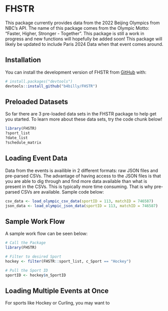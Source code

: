 
<!-- README.md is generated from README.Rmd. Please edit that file -->

# FHSTR

<!-- badges: start -->
<!-- badges: end -->

This package currently provides data from the 2022 Beijing Olympics from
NBC’s API. The name of this package comes from the Olympic Motto:
“Faster, Higher, Stronger - Together”. This package is still a work in
progress and new functions will hopefully be added soon! This package
will likely be updated to include Paris 2024 Data when that event comes
around.

## Installation

You can install the development version of FHSTR from
[GitHub](https://github.com/) with:

``` r
# install.packages("devtools")
devtools::install_github("b4billy/FHSTR")
```

## Preloaded Datasets

So far there are 3 pre-loaded data sets in the FHSTR package to help get
you started. To learn more about these data sets, try the code chunk
below!

``` r
library(FHSTR)
?sport_list
?date_list
?schedule_matrix
```

## Loading Event Data

Data from the events is availible in 2 different formats: raw JSON files
and pre-parsed CSVs. The advantage of having access to the JSON files is
that you are able to dig through and find more data available than what
is present in the CSVs. This is typically more time consuming. That is
why pre-parsed CSVs are available. Sample code below:

``` r
csv_data <- load_olympic_csv_data(sportID = 113, matchID = 746587)
json_data <- load_olympic_json_data(sportID = 113, matchID = 746587)
```

## Sample Work Flow

A sample work flow can be seen below:

``` r
# Call the Package
library(FHSTR)

# Filter to desired Sport
hockey <- filter(FHSTR::sport_list, c_Sport == "Hockey")

# Pull the Sport ID
sportID <- hockey$n_SportID
```

## Loading Multiple Events at Once

For sports like Hockey or Curling, you may want to
